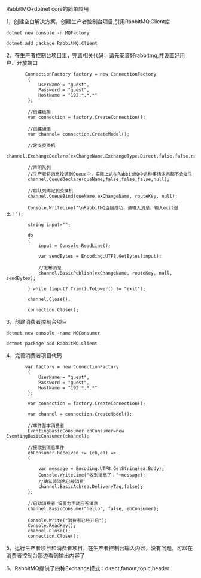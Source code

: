 
RabbitMQ+dotnet core的简单应用

1，创建空白解决方案，创建生产者控制台项目,引用RabbitMQ.Client库

    dotnet new console -n MQFactory
    
    dotnet add package RabbitMQ.Client
    
2，在生产者控制台项目里，完善相关代码，请先安装好rabbitmq,并设置好用户、开放端口

           ConnectionFactory factory = new ConnectionFactory
            {
                UserName = "guest",
                Password = "guest",
                HostName = "192.*.*.*"
            };
            
            //创建链接
            var connection = factory.CreateConnection();
            
            //创建通道
            var channel= connection.CreateModel();
            
            //定义交换机
            channel.ExchangeDeclare(exChangeName,ExchangeType.Direct,false,false,null);
            
            //声明队列
            //生产者将消息投递到Queue中，实际上这在RabbitMQ中这种事情永远都不会发生
            channel.QueueDeclare(queName,false,false,false,null);
            
            //将队列绑定到交换机
            channel.QueueBind(queName,exChangeName, routeKey, null);
            
            Console.WriteLine("\nRabbitMQ连接成功，请输入消息，输入exit退出！");
            
            string input="";
            
            do
            {
                input = Console.ReadLine();
                
                var sendBytes = Encoding.UTF8.GetBytes(input);
                
                //发布消息
                channel.BasicPublish(exChangeName, routeKey, null, sendBytes);
                
            } while (input?.Trim().ToLower() != "exit");

            channel.Close();
            
            connection.Close();
        
        
3，创建消费者控制台项目

    dotnet new console -name MQConsumer
    
    dotnet package add RabbitMQ.Client
    
4，完善消费者项目代码

           var factory = new ConnectionFactory
            {
                UserName = "guest",
                Password = "guest",
                HostName = "192.*.*.*"
            };

            var connection = factory.CreateConnection();

            var channel = connection.CreateModel();
            
            //事件基本消费者
            EventingBasicConsumer ebConsumer=new EventingBasicConsumer(channel);
            
            //接收到消息事件
            ebConsumer.Received += (ch,ea) =>
            {

                var message = Encoding.UTF8.GetString(ea.Body);
                Console.WriteLine("收到消息了："+message);
                //确认该消息已被消费
                channel.BasicAck(ea.DeliveryTag,false);
            };
            
            //启动消费者 设置为手动应答消息
            channel.BasicConsume("hello", false, ebConsumer);
            
            Console.Write("消费者已经开启");
            Console.ReadKey();
            channel.Close();
            connection.Close();
            
5，运行生产者项目和消费者项目，在生产者控制台输入内容，没有问题，可以在消费者控制台那边看到输出内容了

6，RabbitMQ提供了四种Exchange模式：direct,fanout,topic,header 